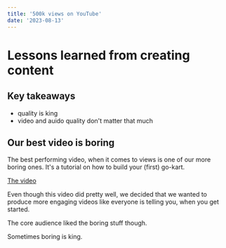 ```yaml
---
title: '500k views on YouTube'
date: '2023-08-13'
---
```


# Lessons learned from creating content

## Key takeaways
- quality is king
- video and auido quality don't matter that much

## Our best video is boring
The best performing video, when it comes to views is one of our more boring ones. It's a tutorial on how to build your (first) go-kart. 

[The video](https://www.youtube.com/watch?v=J54m7XcneXU)

Even though this video did pretty well, we decided that we wanted to produce more engaging videos like everyone is telling you, when you get started.

The core audience liked the boring stuff though.

Sometimes boring is king.
